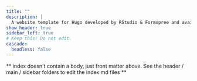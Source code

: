 ```yaml
---
title: ""
description: |
  A website template for Hugo developed by RStudio & Formspree and available for free.
show_header: true
sidebar_left: true
# Keep this! Do not edit.
cascade:
  headless: false
---
```


** index doesn't contain a body, just front matter above.
See the header / main / sidebar folders to edit the index.md files **
